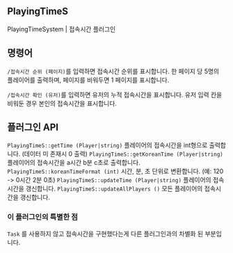 ## PlayingTimeS
PlayingTimeSystem | 접속시간 플러그인



## 명령어


`/접속시간 순위 (페이지)`를 입력하면 접속시간 순위를 표시합니다.
한 페이지 당 5명의 플레이어를 출력하며, 페이지를 비워두면 1 페이지를 표시합니다.

`/접속시간 확인 (유저)`를 입력하면 유저의 누적 접속시간을 표시합니다.
유저 입력 칸을 비워둔 경우 본인의 접속시간을 표시합니다.



## 플러그인 API


`PlayingTimeS::getTime (Player|string)` 플레이어의 접속시간을 int형으로 출력합니다. (데이터 미 존재시 0 출력)
`PlayingTimeS::getKoreanTime (Player|string)` 플레이어의 접속시간을 a시간 b분 c초로 출력합니다.
`PlayingTimeS::koreanTimeFormat (int)` 시간, 분, 초 단위로 변환합니다. (예: 120 -> 0시간 2분 0초)
`PlayingTimeS::updateTime (Player|string)` 플레이어의 접속시간을 갱신합니다.
`PlayingTimeS::updateAllPlayers ()` 모든 플레이어의 접속시간을 갱신합니다.


### 이 플러그인의 특별한 점


`Task` 를 사용하지 않고 접속시간을 구현했다는게 다른 플러그인과의 차별화 된 부분입니다.
